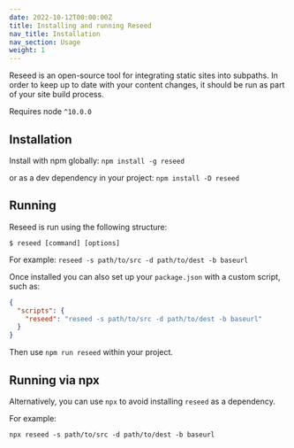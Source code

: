 ```yaml
---
date: 2022-10-12T00:00:00Z
title: Installing and running Reseed
nav_title: Installation
nav_section: Usage
weight: 1
---
```

Reseed is an open-source tool for integrating static sites into subpaths. In order to keep up to date with your content changes, it should be run as part of your site build process.

Requires node `^10.0.0`

## Installation

Install with npm globally: `npm install -g reseed`

or as a dev dependency in your project: `npm install -D reseed`

## Running

Reseed is run using the following structure:

```
$ reseed [command] [options]
```

For example: `reseed -s path/to/src -d path/to/dest -b baseurl`

Once installed you can also set up your `package.json` with a custom script, such as:

```JSON
{
  "scripts": {
    "reseed": "reseed -s path/to/src -d path/to/dest -b baseurl"
  }
}
```

Then use `npm run reseed` within your project.

## Running via npx

Alternatively, you can use `npx` to avoid installing `reseed` as a dependency.

For example:

```
npx reseed -s path/to/src -d path/to/dest -b baseurl
```